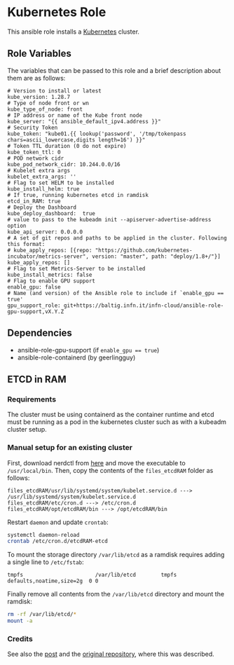 # Kubernetes Role

This ansible role installs a [Kubernetes](https://kubernetes.io/) cluster.

## Role Variables

The variables that can be passed to this role and a brief description about them are as follows:

    # Version to install or latest
    kube_version: 1.28.7
    # Type of node front or wn
    kube_type_of_node: front
    # IP address or name of the Kube front node
    kube_server: "{{ ansible_default_ipv4.address }}"
    # Security Token
    kube_token: "kube01.{{ lookup('password', '/tmp/tokenpass chars=ascii_lowercase,digits length=16') }}"
    # Token TTL duration (0 do not expire)
    kube_token_ttl: 0
    # POD network cidr
    kube_pod_network_cidr: 10.244.0.0/16
    # Kubelet extra args
    kubelet_extra_args: ''
    # Flag to set HELM to be installed
    kube_install_helm: true
    # If true, running kubernetes etcd in ramdisk
    etcd_in_RAM: true
    # Deploy the Dashboard
    kube_deploy_dashboard:  true
    # value to pass to the kubeadm init --apiserver-advertise-address option
    kube_api_server: 0.0.0.0
    # A set of git repos and paths to be applied in the cluster. Following this format:
    # kube_apply_repos: [{repo: "https://github.com/kubernetes-incubator/metrics-server", version: "master", path: "deploy/1.8+/"}]
    kube_apply_repos: []
    # Flag to set Metrics-Server to be installed
    kube_install_metrics: false
    # Flag to enable GPU support
    enable_gpu: false
    # Name (and version) of the Ansible role to include if `enable_gpu == true'
    gpu_support_role: git+https://baltig.infn.it/infn-cloud/ansible-role-gpu-support,vX.Y.Z

## Dependencies

- ansible-role-gpu-support (if `enable_gpu == true`)
- ansible-role-containerd (by geerlingguy)

## ETCD in RAM

### Requirements

The cluster must be using containerd as the container runtime and etcd must be running as a pod in the kubernetes cluster such as with a kubeadm cluster setup.

### Manual setup for an existing cluster

First, download nerdctl from [here](https://github.com/containerd/nerdctl) and move the executable to `/usr/local/bin`. Then, copy the contents of the `files_etcdRAM` folder as follows:

```text
files_etcdRAM/usr/lib/systemd/system/kubelet.service.d ---> /usr/lib/systemd/system/kubelet.service.d
files_etcdRAM/etc/cron.d ---> /etc/cron.d
files_etcdRAM/opt/etcdRAM/bin ---> /opt/etcdRAM/bin
```

Restart `daemon` and update `crontab`:

```bash
systemctl daemon-reload
crontab /etc/cron.d/etcdRAM-etcd
```

To mount the storage directory `/var/lib/etcd` as a ramdisk requires adding a single line to `/etc/fstab`:

```text
tmpfs                       /var/lib/etcd        tmpfs   defaults,noatime,size=2g  0 0
```

Finally remove all contents from the `/var/lib/etcd` directory and mount the ramdisk:

```bash
rm -rf /var/lib/etcd/*
mount -a
```

### Credits

See also the [post](https://brakkee.org/site/2023/02/14/silencing-kubernetes-at-home/) and the [original repository](https://git.wamblee.org/blog/code/src/branch/main/etcd-inmemory), where this was described.
